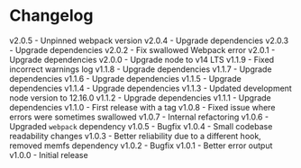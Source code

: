 
# Changelog

v2.0.5 - Unpinned webpack version
v2.0.4 - Upgrade dependencies
v2.0.3 - Upgrade dependencies
v2.0.2 - Fix swallowed Webpack error
v2.0.1 - Upgrade dependencies
v2.0.0 - Upgrade node to v14 LTS
v1.1.9 - Fixed incorrect warnings log
v1.1.8 - Upgrade dependencies
v1.1.7 - Upgrade dependencies
v1.1.6 - Upgrade dependencies
v1.1.5 - Upgrade dependencies
v1.1.4 - Upgrade dependencies
v1.1.3 - Updated development node version to 12.16.0
v1.1.2 - Upgrade dependencies
v1.1.1 - Upgrade dependencies
v1.1.0 - First release with a tag
v1.0.8 - Fixed issue where errors were sometimes swallowed
v1.0.7 - Internal refactoring
v1.0.6 - Upgraded `webpack` dependency
v1.0.5 - Bugfix
v1.0.4 - Small codebase readability changes
v1.0.3 - Better reliability due to a different hook, removed memfs dependency
v1.0.2 - Bugfix
v1.0.1 - Better error output
v1.0.0 - Initial release
